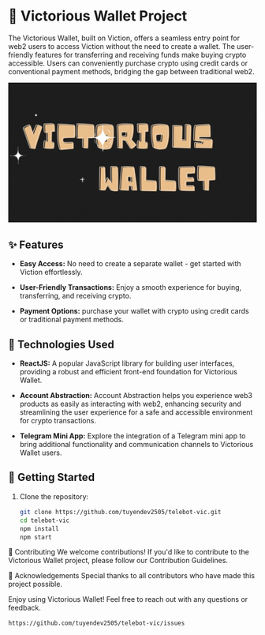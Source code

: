 # 💼 Victorious Wallet Project
The Victorious Wallet, built on Viction, offers a seamless entry point for web2 users to access Viction without the need to create a wallet. The user-friendly features for transferring and receiving funds make buying crypto accessible. Users can conveniently purchase crypto using credit cards or conventional payment methods, bridging the gap between traditional web2.

![Cute Icon](./background.gif)


## ✨ Features

- **Easy Access:** No need to create a separate wallet - get started with Viction effortlessly.

- **User-Friendly Transactions:** Enjoy a smooth experience for buying, transferring, and receiving crypto.

- **Payment Options:** purchase your wallet with crypto using credit cards or traditional payment methods.

## 🚀 Technologies Used

- **ReactJS:** A popular JavaScript library for building user interfaces, providing a robust and efficient front-end foundation for Victorious Wallet.

- **Account Abstraction:** Account Abstraction helps you experience web3 products as easily as interacting with web2, enhancing security and streamlining the user experience for a safe and accessible environment for crypto transactions.

- **Telegram Mini App:** Explore the integration of a Telegram mini app to bring additional functionality and communication channels to Victorious Wallet users.

## 🚦 Getting Started

1. Clone the repository:

   ```bash
   git clone https://github.com/tuyendev2505/telebot-vic.git
   cd telebot-vic
   npm install
   npm start


🤝 Contributing
We welcome contributions! If you'd like to contribute to the Victorious Wallet project, please follow our Contribution Guidelines.

🙌 Acknowledgements
Special thanks to all contributors who have made this project possible.

Enjoy using Victorious Wallet! Feel free to reach out with any questions or feedback.

    https://github.com/tuyendev2505/telebot-vic/issues
